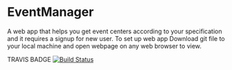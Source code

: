 # EventManager
A web app that helps you get event centers according to your specification
and it requires a signup for new user.
To set up web app
Download git file to your local machine and open webpage on any web browser to view.

TRAVIS BADGE
[![Build Status](https://travis-ci.org/Orlayhemmy/EventManager.svg?branch=ft-travis)](https://travis-ci.org/Orlayhemmy/EventManager)